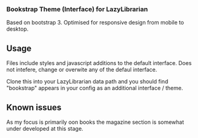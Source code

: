 ### Bookstrap Theme (Interface) for LazyLibrarian

Based on bootstrap 3. Optimised for responsive design from mobile to desktop.

## Usage

Files include styles and javascript additions to the default interface. Does not intefere, change or overwite any of the defaul interface.

Clone this into your LazyLibrarian data path and you should find "bookstrap" appears in your config as an additional interface / theme.

## Known issues

As my focus is primarily oon books the magazine section is somewhat under developed at this stage.